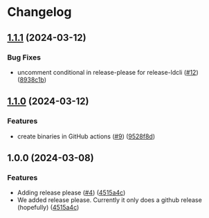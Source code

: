 # Changelog

## [1.1.1](https://github.com/launchdarkly/ld-cli/compare/v1.1.0...v1.1.1) (2024-03-12)


### Bug Fixes

* uncomment conditional in release-please for release-ldcli ([#12](https://github.com/launchdarkly/ld-cli/issues/12)) ([8938c1b](https://github.com/launchdarkly/ld-cli/commit/8938c1b79e36dc5f227f0c8fd020b00053464f39))

## [1.1.0](https://github.com/launchdarkly/ld-cli/compare/v1.0.0...v1.1.0) (2024-03-12)


### Features

* create binaries in GitHub actions ([#9](https://github.com/launchdarkly/ld-cli/issues/9)) ([9528f8d](https://github.com/launchdarkly/ld-cli/commit/9528f8d6ddf07bc7f2ca947248e858b423d7329d))

## 1.0.0 (2024-03-08)


### Features

* Adding release please ([#4](https://github.com/launchdarkly/ld-cli/issues/4)) ([4515a4c](https://github.com/launchdarkly/ld-cli/commit/4515a4c06a29c4c08fa7cb821cd424a6f60e898b))
* We added release please. Currently it only does a github release (hopefully) ([4515a4c](https://github.com/launchdarkly/ld-cli/commit/4515a4c06a29c4c08fa7cb821cd424a6f60e898b))
